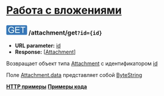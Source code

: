 [Работа с вложениями](../index.md)
=====================================

<a name="get"/>

### ![GET](../../../img/get.png) /attachment/get`?id={id}`
* **URL parameter:** [id](../../../types/types.md#attachmentmeta)
* **Response:** [[Attachment](../../../types/types.md#attachment)]

Возвращает объект типа [Attachment](../../../types/types.md#attachment) с идентификатором [id](../../../types/types.md#attachmentmeta)

Поле [Attachment.data](../../../types/types.md#attachment) представляет собой [ByteString](../../../types/types.md#scalar-value-types)

**[HTTP примеры](examples/get.md)**
**[Примеры кода](examples/getCode.md)**